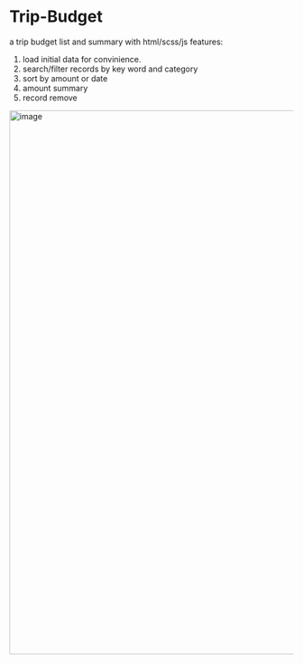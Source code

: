 # Trip-Budget
a trip budget list and summary with html/scss/js
features:
1. load initial data for convinience.
2. search/filter records by key word and category
3. sort by amount or date
4. amount summary
5. record remove
<img width="1769" height="962" alt="image" src="https://github.com/user-attachments/assets/0c120831-52e3-4fde-af61-0ed07d53c1aa" />
